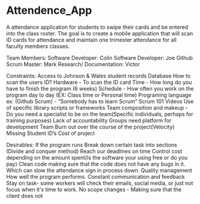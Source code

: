 # Attendence_App
A attendance application for students to swipe their cards and be entered into the class roster. The goal is to create a mobile application that will scan ID cards for attendance and maintain one trimester attendance for all faculty members classes.

Team Members:
Software Developer: Colin
Software Developer: Joe
Github Scrum Master: Mark
Research/ Documentation: Victor


Constraints:
Access to Johnson & Wales student records Database
How to scan the users ID?
Hardware  - To scan the ID card
Time - How long do you have to finish the program (6 weeks)
Schedule - How often you work on the program day to day (EX: Class time or Personal time)
Programing language ex: (Github Scrum) - “Somebody has to learn Scrum” Scrum 101 Videos
Use of specific library scripts or frameworks
Team composition and makeup - Do you need a specialist to be on the team(Specific individuals, perhaps for training purposes)
Lack of accountability
Groups need platform for development
Team Burn out over the course of the project(Velocity)
Missing Student ID’s
Cost of project

Desirables: 
If the program runs
Break down certain task into sections (Divide and conquer method)
Reach our deadlines on time
Control cost depending on the amount spent(Is the software your using free or do you pay)
Clean code making sure that the code does not have any bugs in it. Which can slow the attendance sign in process down.
Quality management How well the program performs. 
Constant communication and feedback
Stay on task- some workers will check their emails, social media, or just not focus when it's time to work.
No scope changes - Making sure that the client does not 

